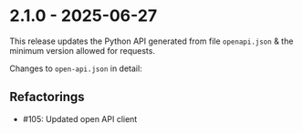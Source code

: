 # 2.1.0 - 2025-06-27

This release updates the Python API generated from file `openapi.json` & the minimum
version allowed for requests.

Changes to `open-api.json` in detail:

## Refactorings

* #105: Updated open API client
